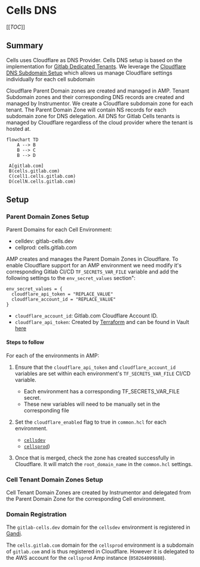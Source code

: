 # Cells DNS

[[_TOC_]]

## Summary

Cells uses Cloudflare as DNS Provider. Cells DNS setup is based on the implementation for [Gitlab Dedicated Tenants](https://gitlab.com/gitlab-com/gl-infra/gitlab-dedicated/team/-/blob/main/architecture/blueprints/cloudflare_waf.md#1-gitlab-dedicated-dns-setup). We leverage the [Cloudflare DNS Subdomain Setup](https://developers.cloudflare.com/dns/zone-setups/subdomain-setup/) which allows us manage Cloudflare settings individually for each cell subdomain

Cloudflare Parent Domain zones are created and managed in AMP. Tenant Subdomain zones and their corresponding DNS records are created and managed by Instrumentor. We create a Cloudflare subdomain zone for each tenant. The Parent Domain Zone will contain NS records for each subdomain zone for DNS delegation. All DNS for Gitlab Cells tenants is managed by Cloudflare regardless of the cloud provider where the tenant is hosted at.

```mermaid
flowchart TD
    A --> B
    B --> C
    B --> D

 A[gitlab.com]
 B(cells.gitlab.com)
 C(cell1.cells.gitlab.com)
 D(cellN.cells.gitlab.com)
```

## Setup

### Parent Domain Zones Setup

Parent Domains for each Cell Environment:

- celldev: gitlab-cells.dev
- cellprod: cells.gitlab.com

AMP creates and manages the Parent Domain Zones in Cloudflare. To enable Cloudflare support for an AMP environment we need modify it's corresponding Gitlab CI/CD `TF_SECRETS_VAR_FILE` variable and add the following settings to the `env_secret_values` section":

```
env_secret_values = {
  cloudflare_api_token = "REPLACE_VALUE"
  cloudflare_account_id = "REPLACE_VALUE"
}
```

- `cloudflare_account_id`: Gitlab.com Cloudflare Account ID.
- `cloudflare_api_token`: Created by [Terraform](https://ops.gitlab.net/gitlab-com/gl-infra/config-mgmt/-/blob/main/environments/cloudflare/api_tokens.tf#L61) and can be found in Vault [here](https://vault.gitlab.net/ui/vault/secrets/ci/kv/ops-gitlab-net%2Fgitlab-com%2Fgl-infra%2Fconfig-mgmt%2Fcloudflare%2Foutputs%2Fcloudflare_gitlab_cellsdev_amp_token)

#### Steps to follow

For each of the environments in AMP:

1. Ensure that the `cloudflare_api_token` and `cloudflare_account_id` variables are set within each environment's `TF_SECRETS_VAR_FILE` CI/CD variable.
    - Each environment has a corresponding TF_SECRETS_VAR_FILE secret.
    - These new variables will need to be manually set in the corresponding file

1. Set the `cloudflare_enabled` flag to true in `common.hcl` for each environment. 
   - [`cellsdev`](https://gitlab.com/gitlab-com/gl-infra/gitlab-dedicated/amp/-/blob/main/environments/cellsdev/common.hcl)
   - [`cellsprod`](https://gitlab.com/gitlab-com/gl-infra/gitlab-dedicated/amp/-/blob/main/environments/cellsprod/common.hcl))
1. Once that is merged, check the zone has created successfully in Cloudflare. It will match the `root_domain_name` in the `common.hcl` settings.

### Cell Tenant Domain Zones Setup

Cell Tenant Domain Zones are created by Instrumentor and delegated from the Parent Domain Zone for the corresponding Cell environment.

### Domain Registration

The `gitlab-cells.dev` domain for the `cellsdev` environment is registered in [Gandi](https://admin.gandi.net/domain/4ec14596-4d5a-11e8-9fb1-00163ee24379/gitlab-cells.dev/nameservers).

The `cells.gitlab.com` domain for the `cellsprod` environment is a subdomain of `gitlab.com` and is thus registered in Cloudflare. However it is delegated to the AWS account for the `cellsprod` Amp instance (`058264099888`).
